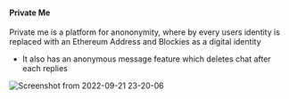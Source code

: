 #### Private Me 

Private me is a platform for anononymity, where by every users identity
is replaced with an Ethereum Address and Blockies  as a digital identity 


* It also has an anonymous message feature 
which deletes chat after each replies 

![Screenshot from 2022-09-21 23-20-06](https://user-images.githubusercontent.com/54102389/191620864-a48464c9-b04e-4231-9be9-d59b45c7569c.png)
